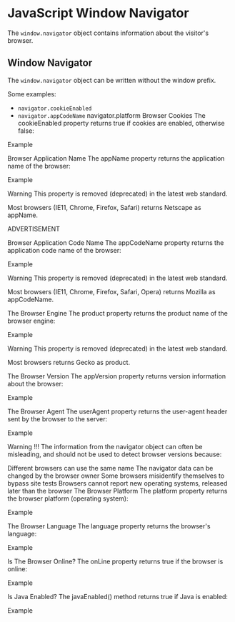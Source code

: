 # JavaScript Window Navigator
The `window.navigator` object contains information about the visitor's browser.

## Window Navigator
The `window.navigator` object can be written without the window prefix.

Some examples:

* `navigator.cookieEnabled`
* `navigator.appCodeName`
navigator.platform
Browser Cookies
The cookieEnabled property returns true if cookies are enabled, otherwise false:

Example
<p id="demo"></p>

<script>
document.getElementById("demo").innerHTML =
"cookiesEnabled is " + navigator.cookieEnabled;
</script>
Browser Application Name
The appName property returns the application name of the browser:

Example
<p id="demo"></p>

<script>
document.getElementById("demo").innerHTML =
"navigator.appName is " + navigator.appName;
</script>
Warning
This property is removed (deprecated) in the latest web standard.

Most browsers (IE11, Chrome, Firefox, Safari) returns Netscape as appName.

ADVERTISEMENT

Browser Application Code Name
The appCodeName property returns the application code name of the browser:

Example
<p id="demo"></p>

<script>
document.getElementById("demo").innerHTML =
"navigator.appCodeName is " + navigator.appCodeName;
</script>
Warning
This property is removed (deprecated) in the latest web standard.

Most browsers (IE11, Chrome, Firefox, Safari, Opera) returns Mozilla as appCodeName.

The Browser Engine
The product property returns the product name of the browser engine:

Example
<p id="demo"></p>

<script>
document.getElementById("demo").innerHTML =
"navigator.product is " + navigator.product;
</script>
Warning
This property is removed (deprecated) in the latest web standard.

Most browsers returns Gecko as product.

The Browser Version
The appVersion property returns version information about the browser:

Example
<p id="demo"></p>

<script>
document.getElementById("demo").innerHTML = navigator.appVersion;
</script>
The Browser Agent
The userAgent property returns the user-agent header sent by the browser to the server:

Example
<p id="demo"></p>

<script>
document.getElementById("demo").innerHTML = navigator.userAgent;
</script>
Warning !!!
The information from the navigator object can often be misleading, and should not be used to detect browser versions because:

Different browsers can use the same name
The navigator data can be changed by the browser owner
Some browsers misidentify themselves to bypass site tests
Browsers cannot report new operating systems, released later than the browser
The Browser Platform
The platform property returns the browser platform (operating system):

Example
<p id="demo"></p>

<script>
document.getElementById("demo").innerHTML = navigator.platform;
</script>
The Browser Language
The language property returns the browser's language:

Example
<p id="demo"></p>

<script>
document.getElementById("demo").innerHTML = navigator.language;
</script>
Is The Browser Online?
The onLine property returns true if the browser is online:

Example
<p id="demo"></p>

<script>
document.getElementById("demo").innerHTML = navigator.onLine;
</script>
Is Java Enabled?
The javaEnabled() method returns true if Java is enabled:

Example
<p id="demo"></p>

<script>
document.getElementById("demo").innerHTML = navigator.javaEnabled();
</script>